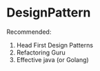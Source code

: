 # DesignPattern


Recommended:
1. Head First Design Patterns
2. Refactoring Guru
3. Effective java (or Golang)